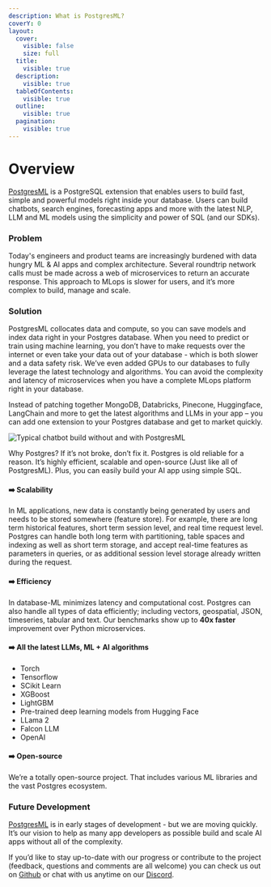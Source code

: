 ```yaml
---
description: What is PostgresML?
coverY: 0
layout:
  cover:
    visible: false
    size: full
  title:
    visible: true
  description:
    visible: true
  tableOfContents:
    visible: true
  outline:
    visible: true
  pagination:
    visible: true
---
```


# Overview

[PostgresML](https://postgresml.org/) is a PostgreSQL extension that enables users to build fast, simple and powerful models right inside your database. Users can build chatbots, search engines, forecasting apps and more with the latest NLP, LLM and ML models using the simplicity and power of SQL (and our SDKs).&#x20;

### Problem <a href="#problem" id="problem"></a>

Today's engineers and product teams are increasingly burdened with data hungry ML & AI apps and complex architecture. Several roundtrip network calls must be made across a web of microservices to return an accurate response. This approach to MLops is slower for users, and it’s more complex to build, manage and scale. &#x20;

### Solution <a href="#solution" id="solution"></a>

PostgresML collocates data and compute, so you can save models and index data right in your Postgres database. When you need to predict or train using machine learning, you don’t have to make requests over the internet or even take your data out of your database - which is both slower and a data safety risk. We’ve even added GPUs to our databases to fully leverage the latest technology and algorithms. You can avoid the complexity and latency of microservices when you have a complete MLops platform right in your database.

Instead of patching together MongoDB, Databricks, Pinecone, Huggingface, LangChain and more to get the latest algorithms and LLMs in your app – you can add one extension to your Postgres database and get to market quickly.&#x20;



![Typical chatbot build without and with PostgresML](https://star-history.com/blog/assets/postgresml/diagram.webp)



Why Postgres? If it’s not broke, don’t fix it. Postgres is old reliable for a reason. It’s highly efficient, scalable and open-source (Just like all of PostgresML). Plus, you can easily build your AI app using simple SQL.

#### ➡️ Scalability <a href="#scalability" id="scalability"></a>

In ML applications, new data is constantly being generated by users and needs to be stored somewhere (feature store). For example, there are long term historical features, short term session level, and real time request level. Postgres can handle both long term with partitioning, table spaces and indexing as well as short term storage, and accept real-time features as parameters in queries, or as additional session level storage already written during the request.

#### ➡️ Efficiency <a href="#efficiency" id="efficiency"></a>

In database-ML minimizes latency and computational cost. Postgres can also handle all types of data efficiently; including vectors, geospatial, JSON, timeseries, tabular and text. Our benchmarks show up to **40x faster** improvement over Python microservices.

#### ➡️ All the latest LLMs, ML + AI algorithms <a href="#all-the-latest-llms-ml-ai-algorithms" id="all-the-latest-llms-ml-ai-algorithms"></a>

* Torch
* Tensorflow
* SCikit Learn
* XGBoost
* LightGBM
* Pre-trained deep learning models from Hugging Face
* LLama 2
* Falcon LLM
* OpenAI

#### ➡️ Open-source <a href="#open-source" id="open-source"></a>

We’re a totally open-source project. That includes various ML libraries and the vast Postgres ecosystem.

### Future Development <a href="#future-development" id="future-development"></a>

[PostgresML](https://postgresml.org/) is in early stages of development - but we are moving quickly. It’s our vision to help as many app developers as possible build and scale AI apps without all of the complexity.

If you’d like to stay up-to-date with our progress or contribute to the project (feedback, questions and comments are all welcome) you can check us out on [Github](https://github.com/postgresml/postgresml) or chat with us anytime on our [Discord](https://discord.com/invite/DmyJP3qJ7U).
